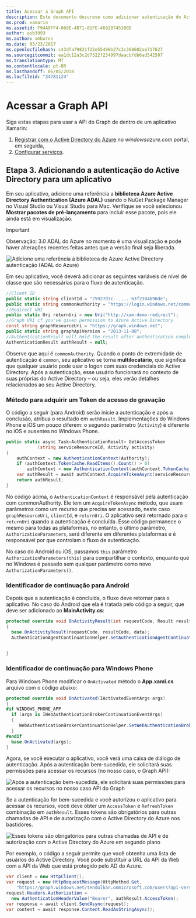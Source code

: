 ```yaml
---
title: Acessar a Graph API
description: Este documento descreve como adicionar autenticação do Active Directory do Azure para um aplicativo móvel criado com o Xamarin.
ms.prod: xamarin
ms.assetid: F94A9FF4-068E-4B71-81FE-46920745380D
author: asb3993
ms.author: amburns
ms.date: 03/23/2017
ms.openlocfilehash: c43dfa79831f22e55490b27c3c360602ae717627
ms.sourcegitcommit: ea1dc12a3c2d7322f234997daacbfdb6ad542507
ms.translationtype: MT
ms.contentlocale: pt-BR
ms.lasthandoff: 06/05/2018
ms.locfileid: "34781124"
---
```

# <a name="accessing-the-graph-api"></a>Acessar a Graph API

Siga estas etapas para usar a API do Graph de dentro de um aplicativo Xamarin:

1. [Registrar com o Active Directory do Azure](~/cross-platform/data-cloud/active-directory/get-started/register.md) no *windowsazure.com* portal, em seguida,
2. [Configurar serviços](~/cross-platform/data-cloud/active-directory/get-started/configure.md).

## <a name="step-3-adding-active-directory-authentication-to-an-app"></a>Etapa 3. Adicionando a autenticação do Active Directory para um aplicativo

Em seu aplicativo, adicione uma referência a **biblioteca Azure Active Directory Authentication (Azure ADAL)** usando o NuGet Package Manager no Visual Studio ou Visual Studio para Mac.
Verifique se você selecionou **Mostrar pacotes de pré-lançamento** para incluir esse pacote, pois ele ainda está em visualização.

> [!IMPORTANT]
> Observação: 3.0 ADAL do Azure no momento é uma visualização e pode haver alterações recentes feitas antes que a versão final seja liberada. 


![](graph-images/06.-adal-nuget-package.jpg "Adicione uma referência à biblioteca do Azure Active Directory autenticação (ADAL do Azure)")

Em seu aplicativo, você deverá adicionar as seguintes variáveis de nível de classe que são necessárias para o fluxo de autenticação.

```csharp
//Client ID
public static string clientId = "25927d3c-.....-63f2304b90de";
public static string commonAuthority = "https://login.windows.net/common"
//Redirect URI
public static Uri returnUri = new Uri("http://xam-demo-redirect");
//Graph URI if you've given permission to Azure Active Directory
const string graphResourceUri = "https://graph.windows.net";
public static string graphApiVersion = "2013-11-08";
//AuthenticationResult will hold the result after authentication completes
AuthenticationResult authResult = null;
```

Observe que aqui é `commonAuthority`. Quando o ponto de extremidade de autenticação é `common`, seu aplicativo se torna **multilocatário**, que significa que qualquer usuário pode usar o logon com suas credenciais do Active Directory. Após a autenticação, esse usuário funcionará no contexto de suas próprias do Active Directory – ou seja, eles verão detalhes relacionados ao seu Active Directory.

### <a name="write-method-to-acquire-access-token"></a>Método para adquirir um Token de acesso de gravação

O código a seguir (para Android) serão inicie a autenticação e após a conclusão, atribua o resultado em `authResult`. Implementações do Windows Phone e iOS um pouco diferem: o segundo parâmetro (`Activity`) é diferente no iOS e ausentes no Windows Phone.

```csharp
public static async Task<AuthenticationResult> GetAccessToken
            (string serviceResourceId, Activity activity)
{
    authContext = new AuthenticationContext(Authority);
    if (authContext.TokenCache.ReadItems().Count() > 0)
        authContext = new AuthenticationContext(authContext.TokenCache.ReadItems().First().Authority);
    var authResult = await authContext.AcquireTokenAsync(serviceResourceId, clientId, returnUri, new AuthorizationParameters(activity));
    return authResult;
}  
```

No código acima, o `AuthenticationContext` é responsável pela autenticação com commonAuthority. Ele tem um `AcquireTokenAsync` método, que usam parâmetros como um recurso que precisa ser acessado, neste caso `graphResourceUri`, `clientId`, e `returnUri`. O aplicativo será retornado para o `returnUri` quando a autenticação é concluída. Esse código permanece o mesmo para todas as plataformas, no entanto, o último parâmetro, `AuthorizationParameters`, será diferente em diferentes plataformas e é responsável por que controlam o fluxo de autenticação.

No caso do Android ou iOS, passamos `this` parâmetro `AuthorizationParameters(this)` para compartilhar o contexto, enquanto que no Windows é passado sem qualquer parâmetro como novo `AuthorizationParameters()`.

### <a name="handle-continuation-for-android"></a>Identificador de continuação para Android

Depois que a autenticação é concluída, o fluxo deve retornar para o aplicativo. No caso do Android que ela é tratada pelo código a seguir, que deve ser adicionado ao **MainActivity.cs**:


```csharp
protected override void OnActivityResult(int requestCode, Result resultCode, Intent data)
{
  base.OnActivityResult(requestCode, resultCode, data);
  AuthenticationAgentContinuationHelper.SetAuthenticationAgentContinuationEventArgs(requestCode, resultCode, data);

    
}
```

### <a name="handle-continuation-for-windows-phone"></a>Identificador de continuação para Windows Phone

Para Windows Phone modificar o `OnActivated` método o **App.xaml.cs** arquivo com o código abaixo:

```csharp
protected override void OnActivated(IActivatedEventArgs args)
{
#if WINDOWS_PHONE_APP
  if (args is IWebAuthenticationBrokerContinuationEventArgs)
  {
     WebAuthenticationBrokerContinuationHelper.SetWebAuthenticationBrokerContinuationEventArgs(args as IWebAuthenticationBrokerContinuationEventArgs);
  }
#endif
  base.OnActivated(args);
}
```

Agora, se você executar o aplicativo, você verá uma caixa de diálogo de autenticação.
Após a autenticação bem-sucedida, ele solicitará suas permissões para acessar os recursos (no nosso caso, o Graph API):

![](graph-images/08.-authentication-flow.jpg "Após a autenticação bem-sucedida, ele solicitará suas permissões para acessar os recursos no nosso caso API do Graph")

Se a autenticação for bem-sucedida e você autorizou o aplicativo para acessar os recursos, você deve obter um `AccessToken` e `RefreshToken` combinação em `authResult`. Esses tokens são obrigatórios para outras chamadas de API e de autorização com o Active Directory do Azure nos bastidores.

![](graph-images/07.-access-token-for-authentication.jpg "Esses tokens são obrigatórios para outras chamadas de API e de autorização com o Active Directory do Azure em segundo plano")

Por exemplo, o código a seguir permite que você obtenha uma lista de usuários do Active Directory. Você pode substituir a URL da API da Web com a API da Web que está protegido pelo AD do Azure.

```csharp
var client = new HttpClient();
var request = new HttpRequestMessage(HttpMethod.Get,
    "https://graph.windows.net/tendulkar.onmicrosoft.com/users?api-version=2013-04-05");
request.Headers.Authorization =
  new AuthenticationHeaderValue("Bearer", authResult.AccessToken);
var response = await client.SendAsync(request);
var content = await response.Content.ReadAsStringAsync();
```

